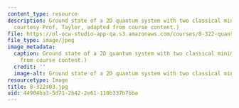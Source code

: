 ```yaml
---
content_type: resource
description: Ground state of a 2D quantum system with two classical minima. (Graphic
  courtesy Prof. Taylor, adapted from course content.)
file: https://ol-ocw-studio-app-qa.s3.amazonaws.com/courses/8-322-quantum-theory-ii-spring-2003/44904ba35d712b422e61110b337b7bba_8-322s03.jpg
file_type: image/jpeg
image_metadata:
  caption: Ground state of a 2D quantum system with two classical minima. (Image adapted
    from course content.)
  credit: ''
  image-alt: Ground state of a 2D quantum system with two classical minima.
resourcetype: Image
title: 8-322s03.jpg
uid: 44904ba3-5d71-2b42-2e61-110b337b7bba
---
```


